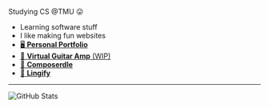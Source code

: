 Studying CS @TMU 😛 <br> 
- Learning software stuff <br>
- I like making fun websites
- [🖥️ **Personal Portfolio**](https://mattp532.github.io/portfolio-2/)
- [🎸 **Virtual Guitar Amp** (WIP)](https://mattp532.github.io/virtual-guitar-amp)
- [🎵 **Composerdle**](https://github.com/mattp532/Composerdle)
- [💬 **Lingify**](https://mattp532.github.io/Lingify/)

---

![GitHub Stats](https://github-readme-stats.vercel.app/api?username=mattp532&show_icons=true&theme=gruvbox)

<!--
**mattp532/mattp532** is a ✨ _special_ ✨ repository because its `README.md` (this file) appears on your GitHub profile.

Here are some ideas to get you started:

- 🔭 I’m currently working on ...
- 🌱 I’m currently learning ...
- 👯 I’m looking to collaborate on ...
- 🤔 I’m looking for help with ...
- 💬 Ask me about ...
- 📫 How to reach me: ...
- 😄 Pronouns: ...
- ⚡ Fun fact: ...
-->
